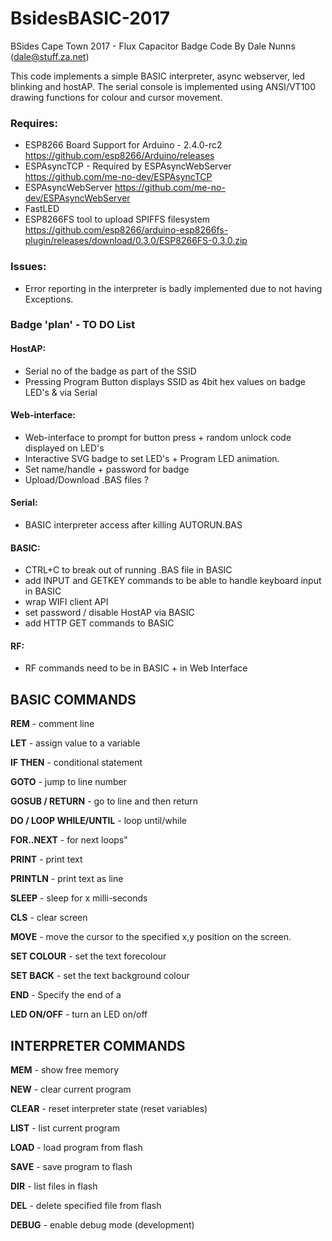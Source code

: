 # BsidesBASIC-2017
BSides Cape Town 2017 - Flux Capacitor Badge Code
By Dale Nunns (dale@stuff.za.net)
 
This code implements a simple BASIC interpreter, async webserver, led blinking and hostAP.
The serial console is implemented using ANSI/VT100 drawing functions for colour and cursor movement.

### Requires:
* ESP8266 Board Support for Arduino - 2.4.0-rc2 https://github.com/esp8266/Arduino/releases
* ESPAsyncTCP - Required by ESPAsyncWebServer https://github.com/me-no-dev/ESPAsyncTCP
* ESPAsyncWebServer https://github.com/me-no-dev/ESPAsyncWebServer
* FastLED
* ESP8266FS tool to upload SPIFFS filesystem https://github.com/esp8266/arduino-esp8266fs-plugin/releases/download/0.3.0/ESP8266FS-0.3.0.zip

### Issues:
* Error reporting in the interpreter is badly implemented due to not having Exceptions.

### Badge 'plan' - TO DO List
#### HostAP:
* Serial no of the badge as part of the SSID
* Pressing Program Button displays SSID as 4bit hex values on badge LED's & via Serial

#### Web-interface:
* Web-interface to prompt for button press + random unlock code displayed on LED's
* Interactive SVG badge to set LED's + Program LED animation.
* Set name/handle + password for badge
* Upload/Download .BAS files ?

#### Serial:
* BASIC interpreter access after killing AUTORUN.BAS 

#### BASIC:
* CTRL+C to break out of running .BAS file in BASIC
* add INPUT and GETKEY commands to be able to handle keyboard input in BASIC
* wrap WIFI client API
* set password / disable HostAP via BASIC
* add HTTP GET commands to BASIC 

#### RF:
* RF commands need to be in BASIC + in Web Interface


## BASIC COMMANDS
**REM** - comment line

**LET** - assign value to a variable

**IF THEN** - conditional statement

**GOTO** - jump to line number

**GOSUB / RETURN** - go to line and then return

**DO / LOOP WHILE/UNTIL** - loop until/while

**FOR..NEXT** - for next loops"

**PRINT** - print text

**PRINTLN** - print text as line

**SLEEP** - sleep for x milli-seconds

**CLS** - clear screen

**MOVE** - move the cursor to the specified x,y position on the screen.

**SET COLOUR** - set the text forecolour

**SET BACK** - set the text background colour

**END** - Specify the end of a 

**LED ON/OFF** - turn an LED on/off 

## INTERPRETER COMMANDS
**MEM** - show free memory

**NEW** - clear current program

**CLEAR** - reset interpreter state (reset variables)

**LIST** - list current program

**LOAD** - load program from flash

**SAVE** - save program to flash

**DIR** - list files in flash

**DEL** - delete specified file from flash

**DEBUG** - enable debug mode (development)
